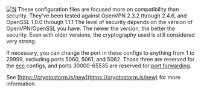 [![N](https://cryptostorm.is/bloop.png)](https://cryptostorm.is/)
These configuration files are focused more on compatibility than security.
They've been tested against OpenVPN 2.3.2 through 2.4.6, and OpenSSL 1.0.0 through 1.1.1
The level of security depends on the version of OpenVPN/OpenSSL you have.
The newer the version, the better the security.
Even with older versions, the cryptography used is still considered very strong.

If necessary, you can change the port in these configs to anything from 1 to 29999,
excluding ports 5060, 5061, and 5062. Those three are reserved for the [ecc](https://github.com/cryptostorm/cryptostorm_client_configuration_files/tree/master/rsa) configs,
and ports 30000-65535 are reserved for [port forwarding](https://cryptostorm.is/portfwd).

See [https://cryptostorm.is/new](https://cryptostorm.is/new) for more information.

